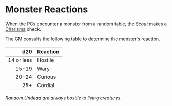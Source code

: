 # Monster Reactions

When the PCs encounter a monster from a random table, the *Scout* makes a [Charisma](../../Player%20Characters/The%20Ability%20Scores/Charisma.md) check.

The GM consults the following table to determine the monster's reaction.

|        d20 | Reaction |
| ---------: | :------- |
| 14 or less | Hostile  |
|      15-19 | Wary     |
|      20-24 | Curious  |
|        25+ | Cordial  |

*Random [Undead](../../Resources%20for%20GMs/Creatures/Creature%20Types/Undead.md) are always hostile to living creatures*.
